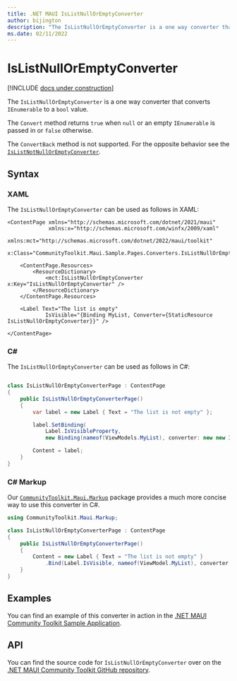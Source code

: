 ```yaml
---
title: .NET MAUI IsListNullOrEmptyConverter
author: bijington
description: "The IsListNullOrEmptyConverter is a one way converter that converts IEnumerable to a bool value."
ms.date: 02/11/2022
---
```


# IsListNullOrEmptyConverter

[!INCLUDE [docs under construction](../includes/preview-note.md)]

The `IsListNullOrEmptyConverter` is a one way converter that converts `IEnumerable` to a `bool` value. 

The `Convert` method returns `true` when `null` or an empty `IEnumerable` is passed in or `false` otherwise.

The `ConvertBack` method is not supported. For the opposite behavior see the [`IsListNotNullOrEmptyConverter`](is-list-not-null-or-empty-converter.md).

## Syntax

### XAML
The `IsListNullOrEmptyConverter` can be used as follows in XAML:

```xaml
<ContentPage xmlns="http://schemas.microsoft.com/dotnet/2021/maui"
             xmlns:x="http://schemas.microsoft.com/winfx/2009/xaml"
             xmlns:mct="http://schemas.microsoft.com/dotnet/2022/maui/toolkit"
             x:Class="CommunityToolkit.Maui.Sample.Pages.Converters.IsListNullOrEmptyConverterPage">

    <ContentPage.Resources>
        <ResourceDictionary>
            <mct:IsListNullOrEmptyConverter x:Key="IsListNullOrEmptyConverter" />
        </ResourceDictionary>
    </ContentPage.Resources>

    <Label Text="The list is empty"
            IsVisible="{Binding MyList, Converter={StaticResource IsListNullOrEmptyConverter}}" />

</ContentPage>
```

### C#

The `IsListNullOrEmptyConverter` can be used as follows in C#:

```csharp

class IsListNullOrEmptyConverterPage : ContentPage
{
    public IsListNullOrEmptyConverterPage()
    {
        var label = new Label { Text = "The list is not empty" };

		label.SetBinding(
			Label.IsVisibleProperty,
			new Binding(nameof(ViewModels.MyList), converter: new new IsListNullOrEmptyConverter());

		Content = label;
    }
}
```

### C# Markup

Our [`CommunityToolkit.Maui.Markup`](../markup/markup.md) package provides a much more concise way to use this converter in C#.

```csharp
using CommunityToolkit.Maui.Markup;

class IsListNullOrEmptyConverterPage : ContentPage
{
    public IsListNullOrEmptyConverterPage()
    {
        Content = new Label { Text = "The list is not empty" }
            .Bind(Label.IsVisible, nameof(ViewModel.MyList), converter: new IsListNullOrEmptyConverter();
    }
}
```

## Examples

You can find an example of this converter in action in the [.NET MAUI Community Toolkit Sample Application](https://github.com/CommunityToolkit/Maui/blob/main/samples/CommunityToolkit.Maui.Sample/Pages/Converters/IsListNullOrEmptyConverterPage.xaml).

## API

You can find the source code for `IsListNullOrEmptyConverter` over on the [.NET MAUI Community Toolkit GitHub repository](https://github.com/CommunityToolkit/Maui/blob/main/src/CommunityToolkit.Maui/Converters/IsListNullOrEmptyConverter.cs).